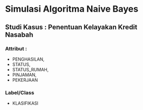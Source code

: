 # Simulasi Algoritma Naive Bayes

## Studi Kasus : Penentuan Kelayakan Kredit Nasabah

### Attribut :

 * PENGHASILAN,
 * STATUS,
 * STATUS_RUMAH,
 * PINJAMAN,
 * PEKERJAAN

### Label/Class

 * KLASIFIKASI

